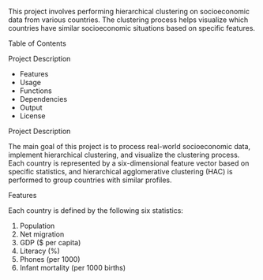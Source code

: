 This project involves performing hierarchical clustering on socioeconomic data from various countries. The clustering process helps visualize which countries have similar socioeconomic situations based on specific features.

Table of Contents

Project Description
  - Features
  - Usage
  - Functions
  - Dependencies
  - Output
  - License

Project Description

The main goal of this project is to process real-world socioeconomic data, implement hierarchical clustering, and visualize the clustering process. Each country is represented by a six-dimensional feature vector based on specific statistics, and hierarchical agglomerative clustering (HAC) is performed to group countries with similar profiles.

Features

Each country is defined by the following six statistics:

  1. Population
  2. Net migration
  3. GDP ($ per capita)
  4. Literacy (%)
  5. Phones (per 1000)
  6. Infant mortality (per 1000 births)
